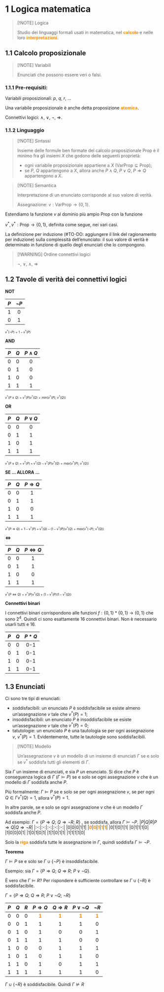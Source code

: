 # 1 Logica matematica

> [!NOTE] Logica
>
> Studio dei linguaggi formali usati in matematica, nel <b style="color: #fc8c03">calcolo</b> e nelle loro <b style="color: #fc8c03">interpretazioni</b>.

## 1.1 Calcolo proposizionale

> [!NOTE] Variabili
>
> Enunciati che possono essere veri o falsi.

### 1.1.1 Pre-requisiti:

Variabili proposizionali: $p,\ q,\ r,\ \dots$

Una variabile proposizionale è anche detta proposizione <b style="color: #fc8c03">atomica</b>.

Connettivi logici: $\wedge,\ \vee,\ \neg,\ \Rightarrow$.

### 1.1.2 Linguaggio
> [!NOTE] Sintassi
>
> Insieme delle formule ben formate del calcolo proposizionale $\text{Prop}$ è il minimo fra gli insiemi $X$ che godono delle seguenti proprietà:
> 
> - ogni variabile proposizionale appartiene a $X$ ($\text{VarProp} \subseteq \text{Prop}$);
> - se $P, \ Q$ appartengono a $X$, allora anche $P\wedge Q,\ P\vee Q,\ P\Rightarrow Q$ appartengono a $X$.

> [!NOTE] Semantica
>
> Interpretazione di un enunciato corrisponde al suo valore di verità.
> 
> Assegnazione: $v: \text{VarProp} → \{0, 1\}$.

Estendiamo la funzione $v$ al dominio più ampio $\text{Prop}$ con la funzione

$v^*,v^*: \text{Prop} → \{0,1\}$, definita come segue, nei vari casi. 

La definizione per induzione (#TO-DO: aggiungere il link del ragionamento per induzione) sulla complessità dell’enunciato: il suo valore di verità è determinato in funzione di quello degli enunciati che lo compongono.

> [!WARNING] Ordine connettivi logici
>
>$\neg,\ \vee,\ \wedge,\ \Rightarrow$

## 1.2 Tavole di verità dei connettivi logici

<b>NOT</b>

| $P$| $\neg P$|
|:--:|:---:    |
|1   |0        |
|0   |1        |

<font size="1">$v^*(\neg P)=1-v^*(P)$</font> 

<b>AND</b>

| $P$| $Q$|$P\wedge Q$|
|:--:|:---:|:---:|
|0|0|0|
|0|1|0|
|1|0|0|
|1|1|1|

<font size="1">$v^*(P\wedge Q)=v^*(P)v^*(Q)=min(v^*(P);\ v^*(Q))$</font>

<b>OR</b>

| $P$| $Q$|$P\vee Q$|
|:--:|:---:|:---:|
|0|0|0|
|0|1|1|
|1|0|1|
|1|1|1|

<font size="1">$v^*(P\vee Q)=v^*(P)+v^*(Q)-v^*(P)v^*(Q)=max(v^*(P);\ v^*(Q))$</font>

<b>SE ... ALLORA ...</b>

| $P$| $Q$|$P\Rightarrow Q$|
|:--:|:---:|:---:|
|0|0|1|
|0|1|1|
|1|0|0|
|1|1|1|

<font size="1">$v^*(P\Rightarrow Q)=1-v^*(P)+v^*(Q)-(1-v^*(P))v^*(Q)=max(v^*(\neg P);\ v^*(Q))$</font>

<b>$\Leftrightarrow$</b>

| $P$| $Q$|$P\Leftrightarrow Q$|
|:--:|:---:|:---:|
|0|0|1|
|0|1|1|
|1|0|0|
|1|1|1|

<font size="1">$v^*(P\Leftrightarrow Q)=v^*(P)v^*(Q)+(1-v^*(P)(1-v^*(Q))$</font>

<b>Connettivi binari</b>

I connettivi binari corrispondono alle funzioni $f:\{0,1\}*\{0,1\}$ → $\{0,1\}$ che sono $2^4$. Quindi ci sono esattamente 16 connettivi binari. Non è necessario usarli tutti e 16.

| $P$| $Q$|$P * Q$|
|:--:|:---:|:---:|
|0|0|0-1|
|0|1|0-1|
|1|0|0-1|
|1|1|0-1|

## 1.3 Enunciati

Ci sono tre tipi di enunciati:

- soddisfacibili: un enunciato $P$ è soddisfacibile se esiste almeno un’assegnazione $v$ tale che $v^*(P)=1$;
- insoddisfacibili: un enunciato $P$ è insoddisfacibile se esiste un’assegnazione $v$ tale che $v^*(P)=0$;
- tatutologie: un enunciato $P$ è una tautologia se per ogni assegnazione $v,\ v^*(P)=1$. Evidentemente, tutte le tautologie sono soddisfacibili.

> [!NOTE] Modello
> 
> Un’assegnazione $v$ è un modello di un insieme di enunciati $\Gamma$ se e solo se $v^*$ soddisfa tutti gli elementi di $\Gamma$.

Sia $\Gamma$ un insieme di enunciati, e sia $P$ un enunciato. Si dice che $P$ è conseguenza logica di $\Gamma$ ($\Gamma\models P$) se e solo se ogni assegnazione $v$ che è un modello di $\Gamma$ soddisfa anche $P$.

Più formalmente:
$\Gamma\models P$ se e solo se per ogni assegnazione $v$, se per ogni $Q\in \Gamma v^*(Q)=1$, allora $v^*(P)=1$.

In altre parole, se e solo se ogni assegnazione $v$ che è un modello $\Gamma$ soddisfa anche $P$.

Ad esempio: $\Gamma = \{P\Rightarrow Q;\ Q\Rightarrow\neg R;\ R\}$ , se soddisfa, allora $\Gamma\models\neg P$.
|$P$|$Q$|$R$|$P\Rightarrow Q$|$Q\Rightarrow \neg R$|
|:-:|:-:|:-:|:-:|:-:|
|0|0|0|1|1|
|<b style="color: #fc8c03">0</b>|<b style="color: #fc8c03">0</b>|<b style="color: #fc8c03">1</b>|<b style="color: #fc8c03">1</b>|<b style="color: #fc8c03">1</b>|
|0|1|0|1|1|
|0|1|1|1|0|
|1|0|0|0|1|
|1|0|1|0|1|
|1|1|0|1|1|
|1|1|1|1|0|

Solo la <b style="color: #fc8c03">riga</b> soddisfa tutte le assegnazione in $\Gamma$, quindi soddisfa $\Gamma\models\neg P$.

<b>Teorema</b>

$\Gamma\models P$ se e solo se $\Gamma\cup\{\neg P\}$ è insoddisfacibile.

Esempio: sia $\Gamma =\{P\Rightarrow Q;\ Q\Rightarrow R;\ P\vee\neg Q\}$. 

È vero che $\Gamma\models R$? Per rispondere è sufficiente controllare se $\Gamma\cup\{\neg R\}$ è soddisfacibile.

$\Gamma =\{P\Rightarrow Q;\ Q\Rightarrow R;\ P\vee\neg Q;\ \neg R \}$

|$P$|$Q$|$R$|$P\Rightarrow Q$|$Q\Rightarrow R$|$P \vee \neg Q$|$\neg R$|
|:-:|:-:|:-:|:-:|:-:|:-:|:-:|
|0|0|0|<b style="color: #fc8c03">1</b>|<b style="color: #fc8c03">1</b>|<b style="color: #fc8c03">1</b>|<b style="color: #fc8c03">1</b>|
|0|0|1|1|1|1|0|
|0|1|0|1|0|0|1|
|0|1|1|1|1|0|0|
|1|0|0|0|1|1|1|
|1|0|1|0|1|1|0|
|1|1|0|1|0|1|1|
|1|1|1|1|1|1|0|

$\Gamma\cup\{\neg R\}$ è soddisfacibile. Quindi $\Gamma\nvDash R$
